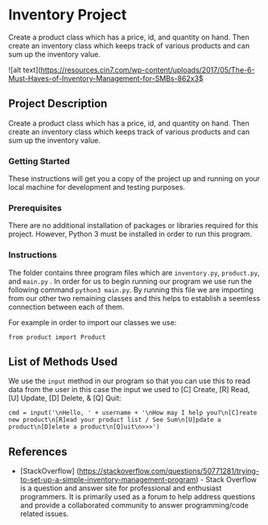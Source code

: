 # Inventory Project

Create a product class which has a price, id, and quantity on hand. Then create an inventory class which keeps track 
of various products and can sum up the inventory value.

![alt text](https://resources.cin7.com/wp-content/uploads/2017/05/The-6-Must-Haves-of-Inventory-Management-for-SMBs-862x3$

## Project Description

Create a product class which has a price, id, and quantity on hand. Then create an inventory class which keeps track 
of various products and can sum up the inventory value.

### Getting Started

These instructions will get you a copy of the project up and running on your local machine for development and testing purposes.

### Prerequisites

There are no additional installation of packages or libraries required for this project. However, Python 3 must be installed in order to run this program.

### Instructions 

The folder contains three program files which are `inventory.py`, `product.py`, and `main.py` . In order for us to begin running our program we use run the following command `python3 main.py`. By running this file we are importing from our other two remaining classes and this helps to establish a seemless connection between each of them.

For example in order to import our classes we use:
```
from product import Product
```

## List of Methods Used

We use the `input` method in our program so that you can use this to read data from the user in this case the input we used to [C] Create, [R] Read, [U] Update, [D] Delete, & [Q] Quit:

```
cmd = input('\nHello, ' + username + '\nHow may I help you?\n[C]reate new product\n[R]ead your product list / See Sum\n[U]pdate a product\n[D]elete a product\n[Q]uit\n>>>')
```
## References

* [StackOverflow] (https://stackoverflow.com/questions/50771281/trying-to-set-up-a-simple-inventory-management-program) - Stack Overflow is a question and answer site for professional and enthusiast programmers. It is primarily used as a forum to help address questions and provide a collaborated community to answer programming/code related issues. 

